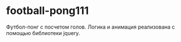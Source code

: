 # football-pong111
Футбол-понг c посчетом голов. Логика и анимация реализована с помощью библиотеки jquery. 
